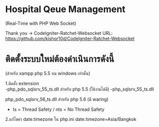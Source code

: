# Hospital Qeue Management
(Real-Time with PHP Web Socket)

Thank you -> CodeIgniter-Ratchet-Websocket
URL: https://github.com/kishor10d/CodeIgniter-Ratchet-Websocket



# ติดตั้งระบบใหม่ต้องดำเนินการดังนี้
(สำหรับ xampp php 5.5 บน windows เท่านั้น)

1.ติดตั้ง extension  
-php_pdo_sqlsrv_55_ts.dll สำหรับ php 5.5 (ใช้งานได้ดี)
-php_sqlsrv_55_ts.dll

php_pdo_sqlsrv_56_ts.dll สำหรับ php 5.6 (มี waring)

* ts = Thread Safety / nts = No Thread Safety

2.แก้ไขค่า date.timezone ใน php.ini
date.timezone=Asia/Bangkok

